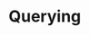 
# Querying

```{doxygenfunction} core::tp::all
```

```{doxygenfunction} core::tp::any
```

```{doxygenfunction} core::tp::car
```

```{doxygenfunction} core::tp::cdr
```

```{doxygenfunction} core::tp::compare
```

```{doxygenfunction} core::tp::max
```

```{doxygenfunction} core::tp::min
```

```{doxygenfunction} core::tp::none
```

```{doxygenfunction} core::tp::print
```

```{doxygenfunction} core::tp::select
```

```{doxygenfunction} core::tp::select_nth
```

```{doxygenfunction} core::tp::find_first
```

